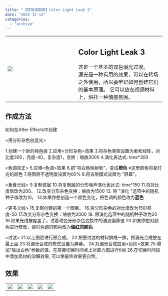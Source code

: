 ```yaml
---
title: "【转场周期表】Color Light Leak 3"
date: "2022-12-13"
categories: 
  - "archive"
---
```


<table><tbody><tr><td style="width: 44.7932%;"><img src="https://mir.yuelili.com/2022/12/da5b6b4c736da6a71e09bb5156af0cf5.gif"></td><td style="width: 97.0525%;"><h2 class="title_title__ceXO0">Color Light Leak 3</h2>这是一个基本的双色漏光过渡。<div></div>漏光是一种有用的效果，可以在转场之外使用，所以要牢记如何创建它们的基本原理。 它可以放在视频材料上，烘托一种情感氛围。</td></tr></tbody></table>

## 作成方法

如何在After Effects中创建

<用分形杂色创造光>

1.创建一个新的纯色层 2.应用<分形杂色>效果 3.将杂色类型设置为柔和线性，对比度300，亮度-40，复杂度1，变换：缩放3000 4.演化表达式: time\*300

<色调校正> 5.应用<色调>效果 6.把"将白色映射到"，变成**橙​​色** ※这里颜色将是灯光的颜色 7.将图层不透明度设置为60% 8.将该层模式设置为 "屏幕"。

<重叠光线> 9.复制该层 10.将复制层的分形噪声演化表达式: time\*150 11.将对比度值改为200。 12.改变分形杂色变换：缩放为1500 13. 将 "演化 "选项中的随机种子值改为10。 14.如果你想创造一个颜色变化，把色调的颜色改为**蓝色**

<更多光线> 15.复制创建的第一个图层。 16.将分形杂色的对比度改为150/亮度-50 17.改变分形杂色变换：缩放为2000 18. 将演化选项中的随机种子改为20 19.如果光线被覆盖了，试着改变分形杂色变换中的湍流偏移值 20.如果你想对颜色进行修改，请将色调的颜色改为**偏红的颜色**

<过渡> 21.以上图层进行预合成。 22.把要过渡的材料排成一排，把漏光合成放在最上面 23.将漏光合成的模式设置为屏幕。 24.对漏光合成应用<色阶>效果 25.增加"输出白色"参数的值，在屏幕切换时间点上对直方图进行K帧 26.在切换时间段中添加素材的溶解效果, 可以使最终效果更自然。

## 效果

<table style="border-collapse: collapse;"><tbody><tr><td><img src="https://mir.yuelili.com/2022/12/953e59cfaf7eb5d0bb7f2f67b0c48da8.gif"></td><td><img class="plus" src="http://mir.yuelili.com/wp-content/uploads/user/AE/mg/foxcodex/plus.png"></td><td><img src="https://mir.yuelili.com/2022/12/5efdadc9606d4df5d5d399a93ba71371.gif"></td><td><img class="plus" src="http://mir.yuelili.com/wp-content/uploads/user/AE/mg/foxcodex/plus.png"></td><td><img src="https://mir.yuelili.com/2022/12/33ebc80a8680c1dd522b4a678b091ec6.gif"></td></tr></tbody></table>

